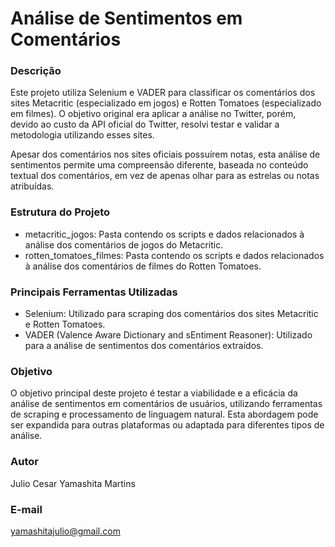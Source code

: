 # Análise de Sentimentos em Comentários

### Descrição
Este projeto utiliza Selenium e VADER para classificar os comentários dos sites Metacritic (especializado em jogos) e Rotten Tomatoes (especializado em filmes). O objetivo original era aplicar a análise no Twitter, porém, devido ao custo da API oficial do Twitter, resolvi testar e validar a metodologia utilizando esses sites.

Apesar dos comentários nos sites oficiais possuírem notas, esta análise de sentimentos permite uma compreensão diferente, baseada no conteúdo textual dos comentários, em vez de apenas olhar para as estrelas ou notas atribuídas.

### Estrutura do Projeto
- metacritic_jogos: Pasta contendo os scripts e dados relacionados à análise dos comentários de jogos do Metacritic.
- rotten_tomatoes_filmes: Pasta contendo os scripts e dados relacionados à análise dos comentários de filmes do Rotten Tomatoes.

### Principais Ferramentas Utilizadas
- Selenium: Utilizado para scraping dos comentários dos sites Metacritic e Rotten Tomatoes.
- VADER (Valence Aware Dictionary and sEntiment Reasoner): Utilizado para a análise de sentimentos dos comentários extraídos.

### Objetivo
O objetivo principal deste projeto é testar a viabilidade e a eficácia da análise de sentimentos em comentários de usuários, utilizando ferramentas de scraping e processamento de linguagem natural. Esta abordagem pode ser expandida para outras plataformas ou adaptada para diferentes tipos de análise.

### Autor
Julio Cesar Yamashita Martins 

### E-mail
yamashitajulio@gmail.com
